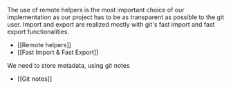 The use of remote helpers is the most important choice of our implementation as our project has to be as transparent as possible to the git user. Import and export are realized mostly with git's fast import and fast export functionalities.

   * [[Remote helpers]]
   * [[Fast Import & Fast Export]]

We need to store metadata, using git notes

   * [[Git notes]]